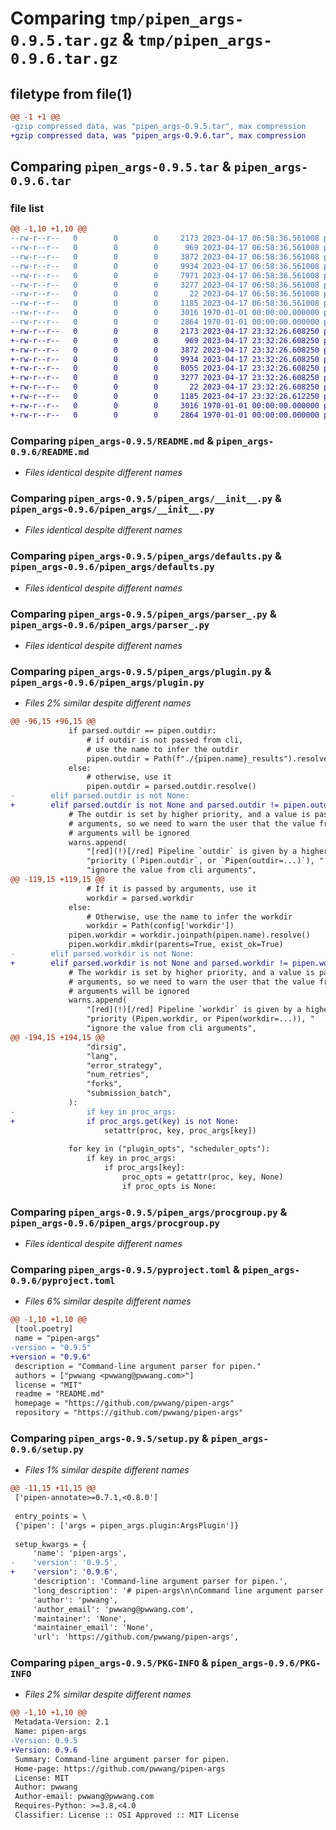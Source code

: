 # Comparing `tmp/pipen_args-0.9.5.tar.gz` & `tmp/pipen_args-0.9.6.tar.gz`

## filetype from file(1)

```diff
@@ -1 +1 @@
-gzip compressed data, was "pipen_args-0.9.5.tar", max compression
+gzip compressed data, was "pipen_args-0.9.6.tar", max compression
```

## Comparing `pipen_args-0.9.5.tar` & `pipen_args-0.9.6.tar`

### file list

```diff
@@ -1,10 +1,10 @@
--rw-r--r--   0        0        0     2173 2023-04-17 06:58:36.561008 pipen_args-0.9.5/README.md
--rw-r--r--   0        0        0      969 2023-04-17 06:58:36.561008 pipen_args-0.9.5/pipen_args/__init__.py
--rw-r--r--   0        0        0     3872 2023-04-17 06:58:36.561008 pipen_args-0.9.5/pipen_args/defaults.py
--rw-r--r--   0        0        0     9934 2023-04-17 06:58:36.561008 pipen_args-0.9.5/pipen_args/parser_.py
--rw-r--r--   0        0        0     7971 2023-04-17 06:58:36.561008 pipen_args-0.9.5/pipen_args/plugin.py
--rw-r--r--   0        0        0     3277 2023-04-17 06:58:36.561008 pipen_args-0.9.5/pipen_args/procgroup.py
--rw-r--r--   0        0        0       22 2023-04-17 06:58:36.561008 pipen_args-0.9.5/pipen_args/version.py
--rw-r--r--   0        0        0     1185 2023-04-17 06:58:36.561008 pipen_args-0.9.5/pyproject.toml
--rw-r--r--   0        0        0     3016 1970-01-01 00:00:00.000000 pipen_args-0.9.5/setup.py
--rw-r--r--   0        0        0     2864 1970-01-01 00:00:00.000000 pipen_args-0.9.5/PKG-INFO
+-rw-r--r--   0        0        0     2173 2023-04-17 23:32:26.608250 pipen_args-0.9.6/README.md
+-rw-r--r--   0        0        0      969 2023-04-17 23:32:26.608250 pipen_args-0.9.6/pipen_args/__init__.py
+-rw-r--r--   0        0        0     3872 2023-04-17 23:32:26.608250 pipen_args-0.9.6/pipen_args/defaults.py
+-rw-r--r--   0        0        0     9934 2023-04-17 23:32:26.608250 pipen_args-0.9.6/pipen_args/parser_.py
+-rw-r--r--   0        0        0     8055 2023-04-17 23:32:26.608250 pipen_args-0.9.6/pipen_args/plugin.py
+-rw-r--r--   0        0        0     3277 2023-04-17 23:32:26.608250 pipen_args-0.9.6/pipen_args/procgroup.py
+-rw-r--r--   0        0        0       22 2023-04-17 23:32:26.608250 pipen_args-0.9.6/pipen_args/version.py
+-rw-r--r--   0        0        0     1185 2023-04-17 23:32:26.612250 pipen_args-0.9.6/pyproject.toml
+-rw-r--r--   0        0        0     3016 1970-01-01 00:00:00.000000 pipen_args-0.9.6/setup.py
+-rw-r--r--   0        0        0     2864 1970-01-01 00:00:00.000000 pipen_args-0.9.6/PKG-INFO
```

### Comparing `pipen_args-0.9.5/README.md` & `pipen_args-0.9.6/README.md`

 * *Files identical despite different names*

### Comparing `pipen_args-0.9.5/pipen_args/__init__.py` & `pipen_args-0.9.6/pipen_args/__init__.py`

 * *Files identical despite different names*

### Comparing `pipen_args-0.9.5/pipen_args/defaults.py` & `pipen_args-0.9.6/pipen_args/defaults.py`

 * *Files identical despite different names*

### Comparing `pipen_args-0.9.5/pipen_args/parser_.py` & `pipen_args-0.9.6/pipen_args/parser_.py`

 * *Files identical despite different names*

### Comparing `pipen_args-0.9.5/pipen_args/plugin.py` & `pipen_args-0.9.6/pipen_args/plugin.py`

 * *Files 2% similar despite different names*

```diff
@@ -96,15 +96,15 @@
             if parsed.outdir == pipen.outdir:
                 # if outdir is not passed from cli,
                 # use the name to infer the outdir
                 pipen.outdir = Path(f"./{pipen.name}_results").resolve()
             else:
                 # otherwise, use it
                 pipen.outdir = parsed.outdir.resolve()
-        elif parsed.outdir is not None:
+        elif parsed.outdir is not None and parsed.outdir != pipen.outdir:
             # The outdir is set by higher priority, and a value is passed by
             # arguments, so we need to warn the user that the value from
             # arguments will be ignored
             warns.append(
                 "[red](!)[/red] Pipeline `outdir` is given by a higher "
                 "priority (`Pipen.outdir`, or `Pipen(outdir=...)`), "
                 "ignore the value from cli arguments",
@@ -119,15 +119,15 @@
                 # If it is passed by arguments, use it
                 workdir = parsed.workdir
             else:
                 # Otherwise, use the name to infer the workdir
                 workdir = Path(config['workdir'])
             pipen.workdir = workdir.joinpath(pipen.name).resolve()
             pipen.workdir.mkdir(parents=True, exist_ok=True)
-        elif parsed.workdir is not None:
+        elif parsed.workdir is not None and parsed.workdir != pipen.workdir:
             # The workdir is set by higher priority, and a value is passed by
             # arguments, so we need to warn the user that the value from
             # arguments will be ignored
             warns.append(
                 "[red](!)[/red] Pipeline `workdir` is given by a higher "
                 "priority (Pipen.workdir, or Pipen(workdir=...)), "
                 "ignore the value from cli arguments",
@@ -194,15 +194,15 @@
                 "dirsig",
                 "lang",
                 "error_strategy",
                 "num_retries",
                 "forks",
                 "submission_batch",
             ):
-                if key in proc_args:
+                if proc_args.get(key) is not None:
                     setattr(proc, key, proc_args[key])
 
             for key in ("plugin_opts", "scheduler_opts"):
                 if key in proc_args:
                     if proc_args[key]:
                         proc_opts = getattr(proc, key, None)
                         if proc_opts is None:
```

### Comparing `pipen_args-0.9.5/pipen_args/procgroup.py` & `pipen_args-0.9.6/pipen_args/procgroup.py`

 * *Files identical despite different names*

### Comparing `pipen_args-0.9.5/pyproject.toml` & `pipen_args-0.9.6/pyproject.toml`

 * *Files 6% similar despite different names*

```diff
@@ -1,10 +1,10 @@
 [tool.poetry]
 name = "pipen-args"
-version = "0.9.5"
+version = "0.9.6"
 description = "Command-line argument parser for pipen."
 authors = ["pwwang <pwwang@pwwang.com>"]
 license = "MIT"
 readme = "README.md"
 homepage = "https://github.com/pwwang/pipen-args"
 repository = "https://github.com/pwwang/pipen-args"
```

### Comparing `pipen_args-0.9.5/setup.py` & `pipen_args-0.9.6/setup.py`

 * *Files 1% similar despite different names*

```diff
@@ -11,15 +11,15 @@
 ['pipen-annotate>=0.7.1,<0.8.0']
 
 entry_points = \
 {'pipen': ['args = pipen_args.plugin:ArgsPlugin']}
 
 setup_kwargs = {
     'name': 'pipen-args',
-    'version': '0.9.5',
+    'version': '0.9.6',
     'description': 'Command-line argument parser for pipen.',
     'long_description': '# pipen-args\n\nCommand line argument parser for [pipen][1]\n\n## Usage\n\n```python\nfrom pipen import Proc, Pipen\n\n\nclass Process(Proc):\n    """My process\n\n    Input:\n        a: Input data\n    """\n    input = \'a\'\n    input_data = range(10)\n    script = \'echo {{in.a}}\'\n\nPipen().set_start(Process).run()\n```\n\n```shell\n$ python example.py --help\nUsage: test.py [-h | -h+] [options]\n\nUndescribed process.\nUse `@configfile` to load default values for the options.\n\nPipeline Options:\n  --name NAME           The name for the pipeline, will affect the default workdir and\n                        outdir. [default: pipen-0]\n  --profile PROFILE     The default profile from the configuration to run the pipeline.\n                        This profile will be used unless a profile is specified in the\n                        process or in the .run method of pipen. You can check the\n                        available profiles by running `pipen profile`\n  --outdir OUTDIR       The output directory of the pipeline [default: ./<name>_results]\n  --forks FORKS         How many jobs to run simultaneously by the scheduler\n  --scheduler SCHEDULER\n                        The scheduler to run the jobs\n\nNamespace <in>:\n  --in.a A [A ...]      Input data\n\nOptional Arguments:\n  -h, --help, -h+, --help+\n                        show help message (with + to show more options) and exit\n```\n\nSee more examples in `tests/pipelines/` folder.\n\n## Metadata for Proc envs items\n\nThe metadata in the docstring of env items determines how the arguments are defined.\n\n```python\nclass Process(Proc):\n    """My process\n\n    # other docstring sections\n\n    Envs:\n        a (<metadata>): ...\n    """\n```\n\nThe metadata could be key-value pairs separated by `;`. The separator `:` or `=` is used to\nseparate the key and value. The value is optional. If the value is not specified, it\nwill be set to `True`. The keys are valid arguments of `argx.ArgumentParser.add_argument`, except that `hidden` will be interpreted as `show=False` in `argx.ArgumentParser.add_argument`. If the value of `choices` is not specified, the subkeys of the env item will be used as the choices.\n\n[1]: https://github.com/pwwang/pipen\n',
     'author': 'pwwang',
     'author_email': 'pwwang@pwwang.com',
     'maintainer': 'None',
     'maintainer_email': 'None',
     'url': 'https://github.com/pwwang/pipen-args',
```

### Comparing `pipen_args-0.9.5/PKG-INFO` & `pipen_args-0.9.6/PKG-INFO`

 * *Files 2% similar despite different names*

```diff
@@ -1,10 +1,10 @@
 Metadata-Version: 2.1
 Name: pipen-args
-Version: 0.9.5
+Version: 0.9.6
 Summary: Command-line argument parser for pipen.
 Home-page: https://github.com/pwwang/pipen-args
 License: MIT
 Author: pwwang
 Author-email: pwwang@pwwang.com
 Requires-Python: >=3.8,<4.0
 Classifier: License :: OSI Approved :: MIT License
```

